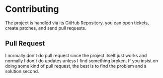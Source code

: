 # Contributing
The project is handled via its GitHub Repository, you can open tickets, create patches, and send pull requests.

## Pull Request
I normally don't do pull request since the project itself just works and normally I don't do updates unless I find something broken. If you insist on doing some kind of pull request, the best is to find the problem and a solution second. 